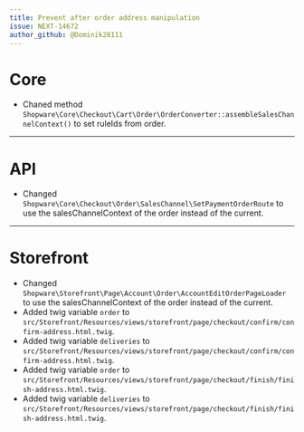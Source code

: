 ```yaml
---
title: Prevent after order address manipulation
issue: NEXT-14672
author_github: @Dominik28111
---
```

# Core
* Chaned method `Shopware\Core\Checkout\Cart\Order\OrderConverter::assembleSalesChannelContext()` to set ruleIds from order.
___
# API
* Changed `Shopware\Core\Checkout\Order\SalesChannel\SetPaymentOrderRoute` to use the salesChannelContext of the order instead of the current.
___
# Storefront
* Changed `Shopware\Storefront\Page\Account\Order\AccountEditOrderPageLoader` to use the salesChannelContext of the order instead of the current. 
* Added twig variable `order` to `src/Storefront/Resources/views/storefront/page/checkout/confirm/confirm-address.html.twig`.
* Added twig variable `deliveries` to `src/Storefront/Resources/views/storefront/page/checkout/confirm/confirm-address.html.twig`.
* Added twig variable `order` to `src/Storefront/Resources/views/storefront/page/checkout/finish/finish-address.html.twig`.
* Added twig variable `deliveries` to `src/Storefront/Resources/views/storefront/page/checkout/finish/finish-address.html.twig`.
